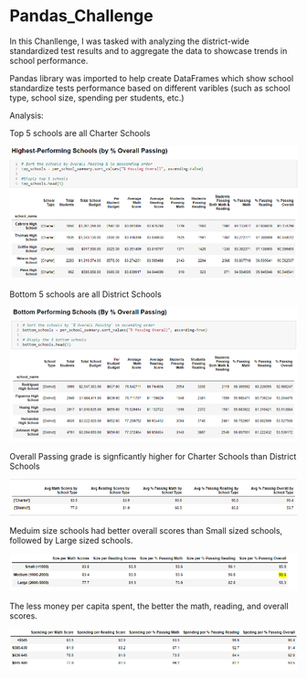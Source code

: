 # Pandas_Challenge

In this Chanllenge, I was tasked with analyzing the district-wide standardized test results and to aggregate the data to showcase trends in school performance. 

Pandas library was imported to help create DataFrames which show school standardize tests performance based on different varibles (such as school type, school size, spending per students, etc.)

Analysis:

Top 5 schools are all Charter Schools



![Alt text](image.png)



Bottom 5 schools are all District Schools



![Alt text](image-1.png)



Overall Passing grade is signficantly higher for Charter Schools than District Schools



![Alt text](image-2.png)



Meduim size schools had better overall scores than Small sized schools, followed by Large sized schools.



![Alt text](image-3.png)



The less money per capita spent, the better the math, reading, and overall scores.



![Alt text](image-4.png)